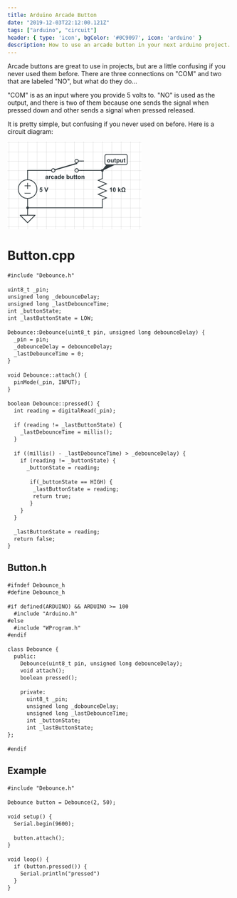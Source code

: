```yaml
---
title: Arduino Arcade Button
date: "2019-12-03T22:12:00.121Z"
tags: ["arduino", "circuit"]
header: { type: 'icon', bgColor: '#0C9097', icon: 'arduino' }
description: How to use an arcade button in your next arduino project.
---
```

Arcade buttons are great to use in projects, but are a little confusing if you never used them before.
There are three connections on "COM" and two that are labeled "NO", but what do they do...

"COM" is as an input where you provide 5 volts to.
"NO" is used as the output, and there is two of them because one sends the signal when pressed down and other sends a signal when pressed released.

It is pretty simple, but confusing if you never used on before.
Here is a circuit diagram:

![Arcade Button Digram](./digram.png)

# Button.cpp
```
#include "Debounce.h"

uint8_t _pin;
unsigned long _debounceDelay;
unsigned long _lastDebounceTime;
int _buttonState;
int _lastButtonState = LOW;

Debounce::Debounce(uint8_t pin, unsigned long debounceDelay) {
  _pin = pin;
  _debounceDelay = debounceDelay;
  _lastDebounceTime = 0;
}

void Debounce::attach() {
  pinMode(_pin, INPUT);
}

boolean Debounce::pressed() {
  int reading = digitalRead(_pin);

  if (reading != _lastButtonState) {
    _lastDebounceTime = millis();
  }

  if ((millis() - _lastDebounceTime) > _debounceDelay) {
    if (reading != _buttonState) {
      _buttonState = reading;

       if(_buttonState == HIGH) {
        _lastButtonState = reading;
        return true;
       }
    }
  }

  _lastButtonState = reading;
  return false;
}
```

## Button.h
```
#ifndef Debounce_h
#define Debounce_h

#if defined(ARDUINO) && ARDUINO >= 100
  #include "Arduino.h"
#else
  #include "WProgram.h"
#endif

class Debounce {
  public:
    Debounce(uint8_t pin, unsigned long debounceDelay);
    void attach();
    boolean pressed();

    private:
      uint8_t _pin;
      unsigned long _dobounceDelay;
      unsigned long _lastDebounceTime;
      int _buttonState;
      int _lastButtonState;
};

#endif
```

## Example
```
#include "Debounce.h"

Debounce button = Debounce(2, 50);

void setup() {
  Serial.begin(9600);

  button.attach();
}

void loop() {
  if (button.pressed()) {
    Serial.println("pressed")
  }
}

```

